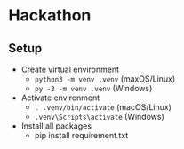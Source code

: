 # Hackathon

## Setup

- Create virtual environment
  - `python3 -m venv .venv` (maxOS/Linux)
  - `py -3 -m venv .venv` (Windows)
- Activate environment
  - `. .venv/bin/activate` (macOS/Linux)
  - `.venv\Scripts\activate` (Windows)
- Install all packages
    - pip install requirement.txt